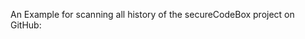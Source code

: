 <!--
SPDX-FileCopyrightText: the secureCodeBox authors

SPDX-License-Identifier: Apache-2.0
-->

An Example for scanning all history of the secureCodeBox project on GitHub:
